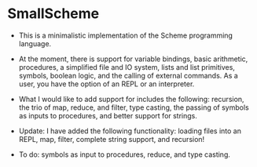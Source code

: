 # SmallScheme

- This is a minimalistic implementation of the Scheme programming language.
- At the moment, there is support for variable bindings, basic arithmetic, procedures, a simplified file and IO system, lists and list primitives, symbols, boolean logic, and the  calling of external commands. As a user, you have the option of an REPL or an interpreter.

- What I would like to add support for includes the following: recursion, the trio of map, reduce, and filter, type casting, the passing of symbols as inputs to procedures, and better support for strings.

- Update: I have added the following functionality: loading files into an REPL, map, filter, complete string support, and recursion!
- To do: symbols as input to procedures, reduce, and type casting.
